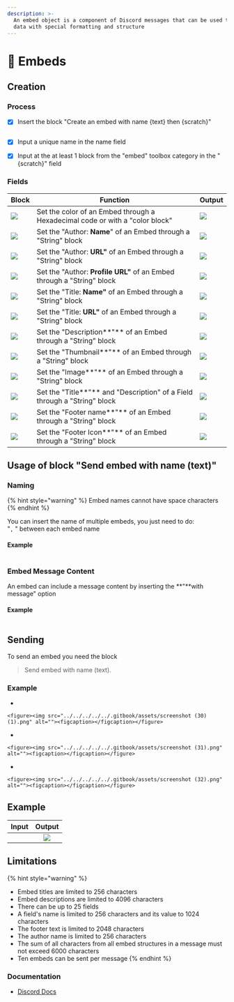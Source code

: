 ```yaml
---
description: >-
  An embed object is a component of Discord messages that can be used to present
  data with special formatting and structure
---
```


# 📗 Embeds

## Creation

### Process

*   [x] Insert the block "Create an embed with name {text} then {scratch}"

    <figure><img src="../../../../../.gitbook/assets/screenshot (5) (1).png" alt=""><figcaption></figcaption></figure>
* [x] Input a unique name in the name field
* [x] Input at the at least 1 block from the "embed" toolbox category in the "{scratch}" field

### Fields

| Block                                                         | Function                                                                     | Output                                                                |
| ------------------------------------------------------------- | ---------------------------------------------------------------------------- | --------------------------------------------------------------------- |
| ![](<../../../../../.gitbook/assets/screenshot (6) (1).png>)  | Set the color of an Embed through a Hexadecimal code or with a "color block" | ![](../../../../../.gitbook/assets/imagen\_2022-10-13\_162110195.png) |
| ![](<../../../../../.gitbook/assets/screenshot (10) (2).png>) | Set the "Author: **Name**" of an Embed through a "String" block              | ![](../../../../../.gitbook/assets/imagen\_2022-10-13\_162247532.png) |
| ![](<../../../../../.gitbook/assets/screenshot (13).png>)     | Set the "Author: **URL"** of an Embed through a "String" block               | ![](../../../../../.gitbook/assets/imagen\_2022-10-13\_162349964.png) |
| ![](<../../../../../.gitbook/assets/screenshot (16).png>)     | Set the "Author: **Profile URL"** of an Embed through a "String" block       | ![](../../../../../.gitbook/assets/imagen\_2022-10-13\_162621132.png) |
| ![](<../../../../../.gitbook/assets/screenshot (11).png>)     | Set the "Title: **Name"** of an Embed through a "String" block               | ![](../../../../../.gitbook/assets/imagen\_2022-10-13\_162717620.png) |
| ![](<../../../../../.gitbook/assets/screenshot (12).png>)     | Set the "Title: **URL"** of an Embed through a "String" block                | ![](../../../../../.gitbook/assets/imagen\_2022-10-13\_162801092.png) |
| ![](<../../../../../.gitbook/assets/screenshot (9).png>)      | Set the "Description**"** of an Embed through a "String" block               | ![](../../../../../.gitbook/assets/imagen\_2022-10-13\_162919124.png) |
| ![](<../../../../../.gitbook/assets/screenshot (17).png>)     | Set the "Thumbnail**"** of an Embed through a "String" block                 | ![](../../../../../.gitbook/assets/imagen\_2022-10-13\_163004862.png) |
| ![](<../../../../../.gitbook/assets/screenshot (25) (1).png>) | Set the "Image**"** of an Embed through a "String" block                     | ![](../../../../../.gitbook/assets/imagen\_2022-10-15\_091935788.png) |
| ![](<../../../../../.gitbook/assets/screenshot (23).png>)     | Set the "Title**"** and "Description" of a Field through a "String" block    | ![](../../../../../.gitbook/assets/imagen\_2022-10-15\_092136802.png) |
| ![](<../../../../../.gitbook/assets/screenshot (26).png>)     | Set the "Footer name**"** of an Embed through a "String" block               | ![](../../../../../.gitbook/assets/imagen\_2022-10-15\_092941986.png) |
| ![](<../../../../../.gitbook/assets/screenshot (27).png>)     | Set the "Footer Icon**"** of an Embed through a "String" block               | ![](../../../../../.gitbook/assets/imagen\_2022-10-15\_094622048.png) |

## Usage of block "Send embed with name (text)"

### Naming

{% hint style="warning" %}
Embed names cannot have space characters
{% endhint %}

You can insert the name of multiple embeds, you just need to do:\
"`,` " between each embed name

#### Example

<figure><img src="../../../../../.gitbook/assets/screenshot (34).png" alt=""><figcaption></figcaption></figure>

### Embed Message Content

An embed can include a message content by inserting the  **"**with message" option

#### Example

<figure><img src="../../../../../.gitbook/assets/screenshot (36).png" alt=""><figcaption></figcaption></figure>

## Sending

To send an embed you need the block

> Send embed with name (text).

### Example

*

    <figure><img src="../../../../../.gitbook/assets/screenshot (30) (1).png" alt=""><figcaption></figcaption></figure>
*

    <figure><img src="../../../../../.gitbook/assets/screenshot (31).png" alt=""><figcaption></figcaption></figure>
*

    <figure><img src="../../../../../.gitbook/assets/screenshot (32).png" alt=""><figcaption></figcaption></figure>

## Example

|                                            Input                                           |                                 Output                                |
| :----------------------------------------------------------------------------------------: | :-------------------------------------------------------------------: |
| <img src="../../../../../.gitbook/assets/screenshot (37).png" alt="" data-size="original"> | ![](../../../../../.gitbook/assets/imagen\_2022-10-15\_103425904.png) |

## Limitations

{% hint style="warning" %}
* Embed titles are limited to 256 characters
* Embed descriptions are limited to 4096 characters
* There can be up to 25 fields
* A field's name is limited to 256 characters and its value to 1024 characters
* The footer text is limited to 2048 characters
* The author name is limited to 256 characters
* The sum of all characters from all embed structures in a message must not exceed 6000 characters
* Ten embeds can be sent per message
{% endhint %}

### Documentation

* [Discord Docs](https://discord.com/developers/docs/resources/channel#embed-object-embed-limits)

